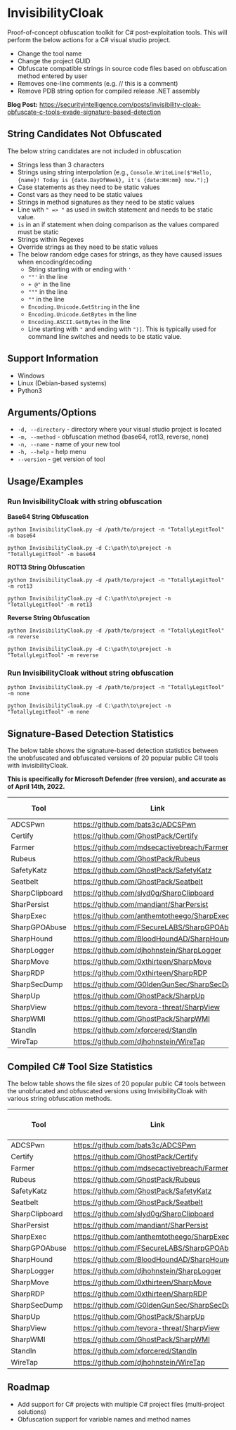 # InvisibilityCloak
Proof-of-concept obfuscation toolkit for C# post-exploitation tools. This will perform the below actions for a C# visual studio project.

* Change the tool name
* Change the project GUID
* Obfuscate compatible strings in source code files based on obfuscation method entered by user
* Removes one-line comments (e.g. // this is a comment)
* Remove PDB string option for compiled release .NET assembly

**Blog Post:** https://securityintelligence.com/posts/invisibility-cloak-obfuscate-c-tools-evade-signature-based-detection

## String Candidates Not Obfuscated
The below string candidates are not included in obfuscation
* Strings less than 3 characters
* Strings using string interpolation (e.g., `Console.WriteLine($"Hello, {name}! Today is {date.DayOfWeek}, it's {date:HH:mm} now.");`)
* Case statements as they need to be static values
* Const vars as they need to be static values
* Strings in method signatures as they need to be static values
* Line with `" => "` as used in switch statement and needs to be static value.
* ` is ` in an if statement when doing comparison as the values compared must be static
* Strings within Regexes
* Override strings as they need to be static values
* The below random edge cases for strings, as they have caused issues when encoding/decoding
  * String starting with or ending with `'`
  * `""'` in the line
  * `+ @"` in the line
  * `"""` in the line
  * `""` in the line
  * `Encoding.Unicode.GetString` in the line
  * `Encoding.Unicode.GetBytes` in the line
  * `Encoding.ASCII.GetBytes` in the line
  * Line starting with `"` and ending with `")]`. This is typically used for command line switches and needs to be static value.

## Support Information
* Windows
* Linux (Debian-based systems)
* Python3

## Arguments/Options

* `-d, --directory` - directory where your visual studio project is located
* `-m, --method` - obfuscation method (base64, rot13, reverse, none)
* `-n, --name` - name of your new tool
* `-h, --help` - help menu
* `--version` - get version of tool

## Usage/Examples

### Run InvisibilityCloak with string obfuscation

**Base64 String Obfuscation**

`python InvisibilityCloak.py -d /path/to/project -n "TotallyLegitTool" -m base64`

`python InvisibilityCloak.py -d C:\path\to\project -n "TotallyLegitTool" -m base64`

**ROT13 String Obfuscation**

`python InvisibilityCloak.py -d /path/to/project -n "TotallyLegitTool" -m rot13`

`python InvisibilityCloak.py -d C:\path\to\project -n "TotallyLegitTool" -m rot13`

**Reverse String Obfuscation**

`python InvisibilityCloak.py -d /path/to/project -n "TotallyLegitTool" -m reverse`

`python InvisibilityCloak.py -d C:\path\to\project -n "TotallyLegitTool" -m reverse`

### Run InvisibilityCloak without string obfuscation

`python InvisibilityCloak.py -d /path/to/project -n "TotallyLegitTool" -m none`

`python InvisibilityCloak.py -d C:\path\to\project -n "TotallyLegitTool" -m none`

## Signature-Based Detection Statistics

The below table shows the signature-based detection statistics between the unobfuscated and obfuscated versions of 20 popular public C# tools with InvisibilityCloak.

**This is specifically for Microsoft Defender (free version), and accurate as of April 14th, 2022.**

| Tool      | Link | Unobfuscated | Obfuscated w/ InvisibilityCloak |
| ----------- | ----------- | ----------- | ----------- |
| ADCSPwn   | https://github.com/bats3c/ADCSPwn        | **Detected**        | Not Detected         |
| Certify      | https://github.com/GhostPack/Certify       | **Detected**       | Not Detected      |
| Farmer   | https://github.com/mdsecactivebreach/Farmer        | **Detected**        | Not Detected         |
| Rubeus      | https://github.com/GhostPack/Rubeus       | **Detected**       | **Detected**       |
| SafetyKatz   | https://github.com/GhostPack/SafetyKatz        | **Detected**        | Not Detected         |
| Seatbelt      | https://github.com/GhostPack/Seatbelt       | **Detected**       | Not Detected        |
| SharpClipboard   | https://github.com/slyd0g/SharpClipboard        | Not Detected        | Not Detected         |
| SharPersist      | https://github.com/mandiant/SharPersist       | Not Detected       | Not Detected        |
| SharpExec   | https://github.com/anthemtotheego/SharpExec        | **Detected**        | Not Detected         |
| SharpGPOAbuse      | https://github.com/FSecureLABS/SharpGPOAbuse       | **Detected**       | Not Detected        |
| SharpHound   | https://github.com/BloodHoundAD/SharpHound        | Not Detected        | Not Detected         |
| SharpLogger      | https://github.com/djhohnstein/SharpLogger       | **Detected**       | Not Detected        |
| SharpMove   | https://github.com/0xthirteen/SharpMove        | **Detected**        | Not Detected         |
| SharpRDP      | https://github.com/0xthirteen/SharpRDP       | **Detected**       | **Detected**       |
| SharpSecDump   | https://github.com/G0ldenGunSec/SharpSecDump        | **Detected**        | Not Detected         |
| SharpUp      | https://github.com/GhostPack/SharpUp       | Not Detected       | Not Detected        |
| SharpView   | https://github.com/tevora-threat/SharpView        | **Detected**        | Not Detected         |
| SharpWMI      | https://github.com/GhostPack/SharpWMI       | **Detected**       | Not Detected        |
| StandIn   | https://github.com/xforcered/StandIn        | **Detected**        | Not Detected         |
| WireTap   | https://github.com/djhohnstein/WireTap        | Not Detected        | Not Detected         |

## Compiled C# Tool Size Statistics

The below table shows the file sizes of 20 popular public C# tools between the unobfucated and obfuscated versions using InvisibilityCloak with various string obfuscation methods.

| Tool      | Link | Unobfuscated | ROT13 String Obfuscation | Base64 String Obfuscation | Reverse String Obfuscation |
| ----------- | ----------- | ----------- | ----------- | ----------- | ----------- |
| ADCSPwn   | https://github.com/bats3c/ADCSPwn        | 718 KB        | 728 KB         | 722 KB         | 720 KB         |
| Certify      | https://github.com/GhostPack/Certify       | 170 KB        | 198 KB      | 178 KB         | 176 KB         |
| Farmer   | https://github.com/mdsecactivebreach/Farmer        | 13 KB         | 17 KB          | 14 KB         | 13 KB         |
| Rubeus      | https://github.com/GhostPack/Rubeus       | 418 KB        | 605 KB       | 469 KB         | 455 KB         |
| SafetyKatz   | https://github.com/GhostPack/SafetyKatz        | 714 KB        | 716 KB          | 948 KB         | 715 KB         |
| Seatbelt      | https://github.com/GhostPack/Seatbelt       | 543 KB       | 904 KB         | 618 KB         | 608 KB         |
| SharpClipboard   | https://github.com/slyd0g/SharpClipboard        | 6 KB         | 7 KB          | 6 KB         | 7 KB         |
| SharPersist      | https://github.com/mandiant/SharPersist       | 231 KB      | 281 KB         | 248 KB         | 243 KB         |
| SharpExec   | https://github.com/anthemtotheego/SharpExec        | 30 KB         | 57 KB          | 36 KB         | 34 KB         |
| SharpGPOAbuse      | https://github.com/FSecureLABS/SharpGPOAbuse       | 70 KB       | 98 KB         | 79 KB         | 76 KB         |
| SharpHound   | https://github.com/BloodHoundAD/SharpHound        | 880 KB         | 897 KB         | 885 KB         | 883 KB         |
| SharpLogger      | https://github.com/djhohnstein/SharpLogger       | 19 KB        | 27 KB         | 20 KB         | 20 KB         |
| SharpMove   | https://github.com/0xthirteen/SharpMove        | 41 KB         | 100 KB          | 50 KB         | 49 KB         |
| SharpRDP      | https://github.com/0xthirteen/SharpRDP       | 322 KB       | 346 KB       | 326 KB         | 325 KB         |
| SharpSecDump   | https://github.com/G0ldenGunSec/SharpSecDump        | 42 KB         | 55 KB         | 45 KB         | 43 KB         |
| SharpUp      | https://github.com/GhostPack/SharpUp       | 35 KB        | 50 KB        | 40 KB         | 39 KB         |
| SharpView   | https://github.com/tevora-threat/SharpView        | 719 KB         | 856 KB         | 742 KB         | 738 KB         |
| SharpWMI      | https://github.com/GhostPack/SharpWMI       | 53 KB        | 92 KB        | 62 KB         | 61 KB         |
| StandIn   | https://github.com/xforcered/StandIn        | 162 KB         | 294 KB       | 197 KB         | 189 KB         |
| WireTap   | https://github.com/djhohnstein/WireTap        | 282 KB        | 292 KB         | 285 KB         | 284 KB         |



## Roadmap

* Add support for C# projects with multiple C# project files (multi-project solutions)
* Obfuscation support for variable names and method names
